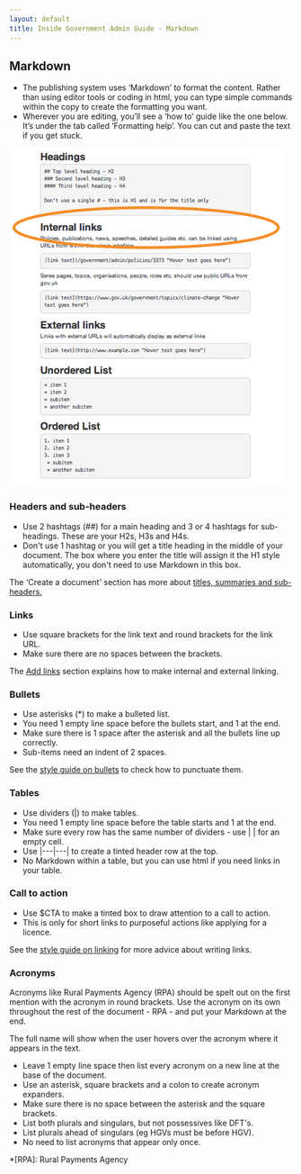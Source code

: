 ```yaml
---
layout: default
title: Inside Government Admin Guide - Markdown
---
```


## Markdown

*  The publishing system uses ‘Markdown’ to format the content. Rather than using editor tools or coding in html, you can type simple commands within the copy to create the formatting you want. 
*  Wherever you are editing, you’ll see a ‘how to’ guide like the one below. It’s under the tab called ‘Formatting help’. You can cut and paste the text if you get stuck.
   
![Markdown 1](markdown-1.png)
   
### Headers and sub-headers

*  Use 2 hashtags (\##) for a main heading and 3 or 4 hashtags for sub-headings. These are your H2s, H3s and H4s.
*  Don't use 1 hashtag or you will get a title heading in the middle of your document. The box where you enter the title will assign it the H1 style automatically, you don't need to use Markdown in this box.

The 'Create a document' section has more about [titles, summaries and sub-headers.](http://alphagov.github.io/inside-government-admin-guide/creating-documents/creating-a-new-doc#titles.html)


### Links

*  Use square brackets for the link text and round brackets for the link URL.
*  Make sure there are no spaces between the brackets.

The [Add links](http://alphagov.github.io/inside-government-admin-guide/creating-documents/add-links.html) section explains how to make internal and external linking.


### Bullets

*  Use asterisks (\*) to make a bulleted list.
*  You need 1 empty line space before the bullets start, and 1 at the end.
*  Make sure there is 1 space after the asterisk and all the bullets line up correctly. 
*  Sub-items need an indent of 2 spaces.

See the [style guide on bullets](https://www.gov.uk/designprinciples/styleguide#bullet-points-and-steps) to check how to punctuate them.


### Tables

*  Use dividers (\|) to make tables.
*  You need 1 empty line space before the table starts and 1 at the end.
*  Make sure every row has the same number of dividers - use \| | for an empty cell.
*  Use \|---|---| to create a tinted header row at the top.
*  No Markdown within a table, but you can use html if you need links in your table.


### Call to action

*  Use \$CTA to make a tinted box to draw attention to a call to action.
*  This is only for short links to purposeful actions like applying for a licence.

See the [style guide on linking](https://www.gov.uk/designprinciples/styleguide#links) for more advice about writing links.


### Acronyms

Acronyms like Rural Payments Agency (RPA) should be spelt out on the first mention with the acronym in round brackets. Use the acronym on its own throughout the rest of the document - RPA - and put your Markdown at the end. 

The full name will show when the user hovers over the acronym where it appears in the text.

*  Leave 1 empty line space then list every acronym on a new line at the base of the document.
*  Use an asterisk, square brackets and a colon to create acronym expanders.
*  Make sure there is no space between the asterisk and the square brackets.
*  List both plurals and singulars, but not possessives like DFT's.
*  List plurals ahead of singulars (eg HGVs must be before HGV).
*  No need to list acronyms that appear only once.

*[RPA]: Rural Payments Agency
